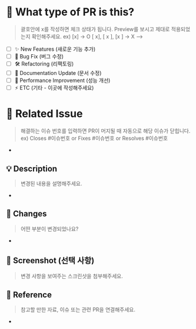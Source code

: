 # 🚀 What type of PR is this?

> 괄호안에 x를 작성하면 체크 상태가 됩니다. Preview를 보시고 제대로 적용되었는지 확인해주세요.
> ex) [x] -> O [ x], [ x ], [x ] -> X -->

- [ ] ✨ New Features (새로운 기능 추가)
- [ ] 🐛 Bug Fix (버그 수정)
- [ ] 🛠️ Refactoring (리팩토링)
- [ ] 📝 Documentation Update (문서 수정)
- [ ] 🚀 Performance Improvement (성능 개선)
- [ ] ⚡ ETC (기타 - 이곳에 작성해주세요)

# 🔗 Related Issue

> 해결하는 이슈 번호를 입력하면 PR이 머지될 때 자동으로 해당 이슈가 닫힙니다.
> ex) Closes #이슈번호 or Fixes #이슈번호 or Resolves #이슈번호

-

## 💡 Description

> 변경된 내용을 설명해주세요.

-

## 📌 Changes

> 어떤 부분이 변경되었나요?

-

## 📸 Screenshot (선택 사항)

> 변경 사항을 보여주는 스크린샷을 첨부해주세요.

## 🔗 Reference

> 참고할 만한 자료, 이슈 또는 관련 PR을 연결해주세요.

-

